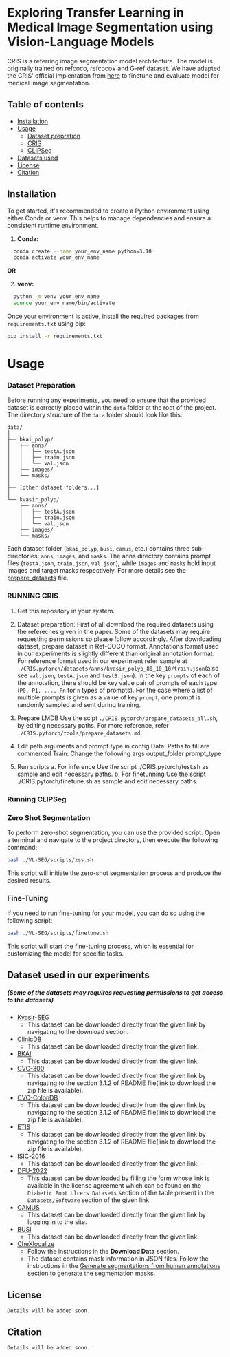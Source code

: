 # Exploring Transfer Learning in Medical Image Segmentation using Vision-Language Models

CRIS is a referring image segmentation model architecture. The model is originally trained on refcoco, refcoco+ and G-ref dataset. We have adapted the CRIS' official implentation from [here](https://github.com/DerrickWang005/CRIS.pytorch) to finetune and evaluate model for medical image segmentation.

## Table of contents
- [Installation](#installation)
- [Usage](#usage)
	- [Dataset prepration](#dataset-preparation)
	- [CRIS](#runnning-cris)
	- [CLIPSeg](#running-clipseg)
- [Datasets used](#datasets-used-in-our-experiments)
- [License](#license)
- [Citation](#citation)

## Installation

To get started, it's recommended to create a Python environment using either Conda or venv. This helps to manage dependencies and ensure a consistent runtime environment.

1. **Conda:**
  ```bash
    conda create --name your_env_name python=3.10
    conda activate your_env_name
  ```
**OR**

2. **venv:**
  ```bash
    python -m venv your_env_name
    source your_env_name/bin/activate
  ```

Once your environment is active, install the required packages from `requirements.txt` using pip:
```bash
pip install -r requirements.txt
```

# Usage

### Dataset Preparation
Before running any experiments, you need to ensure that the provided dataset is correctly placed within the `data` folder at the root of the project. The directory structure of the `data` folder should look like this:
```
data/
│
├── bkai_polyp/
│   ├── anns/
│   │   ├── testA.json
│   │   ├── train.json
│   │   └── val.json
│   ├── images/
│   └── masks/
│
├── [other dataset folders...]
│
└── kvasir_polyp/
    ├── anns/
    │   ├── testA.json
    │   ├── train.json
    │   └── val.json
    ├── images/
    └── masks/
```
Each dataset folder (`bkai_polyp`, `busi`, `camus`, etc.) contains three sub-directories: `anns`, `images`, and `masks`. The anns directory contains prompt files (`testA.json`, `train.json`, `val.json`), while `images` and `masks` hold input images and target masks respectively.
For more details see the [prepare_datasets](prepare_datasets.md) file.

### **RUNNING CRIS**

1. Get this repository in your system.

2. Dataset preparation:
First of all download the required datasets using the referecnes given in the paper. Some of the datasets may require requesting permissions so please follow accordingly.
After downloading dataset, prepare dataset in Ref-COCO format.
Annotations format used in our experiments is slightly different than original annotation format.
For reference format used in our experiment refer sample at `./CRIS.pytorch/datasets/anns/kvasir_polyp_80_10_10/train.json`(also see `val.json`, `testA.json` and `testB.json`).
In the key `prompts` of each of the annotation, there should be key value pair of prompts of each type (`P0, P1, ..., Pn` for `n` types of prompts).
For the case where a list of multiple prompts is given as a value of key `prompt`, one prompt is randomly sampled and sent during training.

3. Prepare LMDB
    Use the scipt `./CRIS.pytorch/prepare_datasets_all.sh`, by editing necessary paths.
For more reference, refer `./CRIS.pytorch/tools/prepare_datasets.md`.

4. Edit path arguments and prompt type in config
    Data: Paths to fill are commented
    Train: Change the following args 
        output_folder
        prompt_type

5. Run scripts
    a. For inference
    Use the script ./CRIS.pytorch/test.sh as sample and edit necessary paths.
    b. For finetunning
    Use the script ./CRIS.pytorch/finetune.sh as sample and edit necessary paths.

### **Running CLIPSeg**

### Zero Shot Segmentation

To perform zero-shot segmentation, you can use the provided script. Open a terminal and navigate to the project directory, then execute the following command:
```bash
bash ./VL-SEG/scripts/zss.sh
```
This script will initiate the zero-shot segmentation process and produce the desired results.

### Fine-Tuning

If you need to run fine-tuning for your model, you can do so using the following script:
```bash
bash ./VL-SEG/scripts/finetune.sh
```
This script will start the fine-tuning process, which is essential for customizing the model for specific tasks.

## Dataset used in our experiments
##### (Some of the datasets may requires requesting permissions to get access to the datasets)
- [Kvasir-SEG](https://datasets.simula.no/kvasir-seg/)
	- This dataset can be downloaded directly from the given link by navigating to the download section.
- [ClinicDB](https://www.kaggle.com/datasets/balraj98/cvcclinicdb)
	- This dataset can be downloaded directly from the given link.
- [BKAI](https://www.kaggle.com/datasets/magiccard/bkai-igh)
	- This dataset can be downloaded directly from the given link.
- [CVC-300](https://github.com/DengPingFan/PraNet)
	- This dataset can be downloaded directly from the given link by navigating to the section 3.1.2 of README file(link to download the zip file is available). 
- [CVC-ColonDB](https://github.com/DengPingFan/PraNet)
	- This dataset can be downloaded directly from the given link by navigating to the section 3.1.2 of README file(link to download the zip file is available). 
- [ETIS](https://github.com/DengPingFan/PraNet)
	- This dataset can be downloaded directly from the given link by navigating to the section 3.1.2 of README file(link to download the zip file is available). 
- [ISIC-2016](https://challenge.isic-archive.com/data/)
	- This dataset can be downloaded directly from the given link.
- [DFU-2022](http://www2.docm.mmu.ac.uk/STAFF/M.Yap/dataset.php)
	- This dataset can be downloaded by filling the form whose link is available in the license agreement which can be found on the `Diabetic Foot Ulcers Datasets` section of the table present in the `Datasets/Software` section of the given link.
- [CAMUS](https://humanheart-project.creatis.insa-lyon.fr/database/#collection/6373703d73e9f0047faa1bc8)
	- This dataset can be downloaded directly from the given link by logging in to the site. 
- [BUSI](https://www.kaggle.com/datasets/aryashah2k/breast-ultrasound-images-dataset)
	- This dataset can be downloaded directly from the given link.
- [CheXlocalize](https://github.com/rajpurkarlab/cheXlocalize#download)
	- Follow the instructions in the **Download Data** section.
	- The dataset contains mask information in JSON files. Follow the instructions in the [Generate segmentations from human annotations](https://github.com/rajpurkarlab/cheXlocalize#generate-segmentations-from-human-annotations) section to generate the segmentation masks.

## License
	Details will be added soon.
## Citation
	Details will be added soon.
